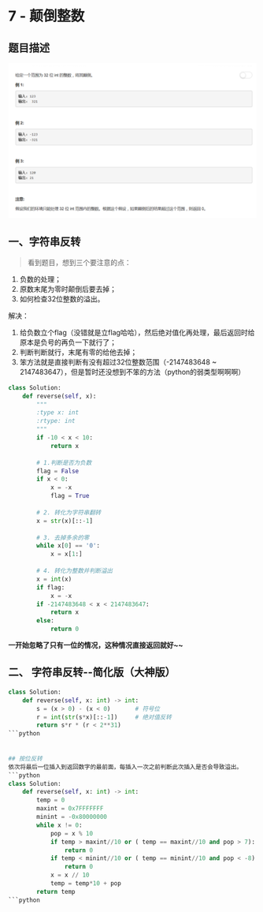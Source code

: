 # 7 - 颠倒整数

## 题目描述
![problem](images/7.png)

<!-- more -->

## 一、字符串反转
>看到题目，想到三个要注意的点：
1. 负数的处理；
2. 原数末尾为零时颠倒后要去掉；
3. 如何检查32位整数的溢出。

解决：
1. 给负数立个flag（没错就是立flag哈哈），然后绝对值化再处理，最后返回时给原本是负号的再负一下就行了；
2. 判断判断就行，末尾有零的给他去掉；
3. 笨方法就是直接判断有没有超过32位整数范围（-2147483648 ~ 2147483647），但是暂时还没想到不笨的方法（python的弱类型啊啊啊）

```python
class Solution:
    def reverse(self, x):
        """
        :type x: int
        :rtype: int
        """
        if -10 < x < 10:
            return x
            
        # 1.判断是否为负数
        flag = False  
        if x < 0:
            x = -x
            flag = True

        # 2. 转化为字符串翻转
        x = str(x)[::-1]

        # 3. 去掉多余的零
        while x[0] == '0':
            x = x[1:]

        # 4. 转化为整数并判断溢出
        x = int(x)
        if flag:
            x = -x
        if -2147483648 < x < 2147483647:
            return x
        else:
            return 0
```

**一开始忽略了只有一位的情况，这种情况直接返回就好~~**

## 二、 字符串反转--简化版（大神版）
```python
class Solution:
    def reverse(self, x: int) -> int:
        s = (x > 0) - (x < 0)       # 符号位
        r = int(str(s*x)[::-1])     # 绝对值反转
        return s*r * (r < 2**31)
```python


## 按位反转  
依次将最后一位插入到返回数字的最前面，每插入一次之前判断此次插入是否会导致溢出。
```python
class Solution:
    def reverse(self, x: int) -> int:
        temp = 0
        maxint = 0x7FFFFFFF
        minint = -0x80000000
        while x != 0:
            pop = x % 10
            if temp > maxint//10 or ( temp == maxint//10 and pop > 7):
                return 0
            if temp < minint//10 or ( temp == minint//10 and pop < -8):
                return 0
            x = x // 10
            temp = temp*10 + pop
        return temp
```python